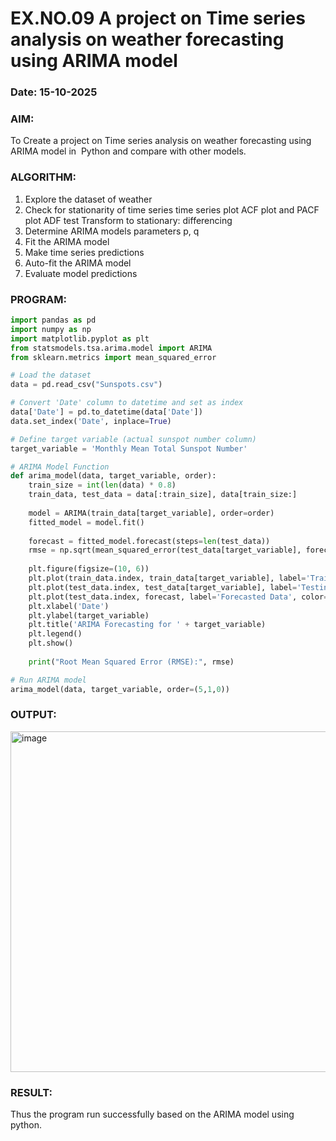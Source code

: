 # EX.NO.09        A project on Time series analysis on weather forecasting using ARIMA model 
### Date: 15-10-2025

### AIM:
To Create a project on Time series analysis on weather forecasting using ARIMA model in  Python and compare with other models.
### ALGORITHM:
1. Explore the dataset of weather 
2. Check for stationarity of time series time series plot
   ACF plot and PACF plot
   ADF test
   Transform to stationary: differencing
3. Determine ARIMA models parameters p, q
4. Fit the ARIMA model
5. Make time series predictions
6. Auto-fit the ARIMA model
7. Evaluate model predictions
### PROGRAM:
```py
import pandas as pd
import numpy as np
import matplotlib.pyplot as plt
from statsmodels.tsa.arima.model import ARIMA
from sklearn.metrics import mean_squared_error

# Load the dataset
data = pd.read_csv("Sunspots.csv")

# Convert 'Date' column to datetime and set as index
data['Date'] = pd.to_datetime(data['Date'])
data.set_index('Date', inplace=True)

# Define target variable (actual sunspot number column)
target_variable = 'Monthly Mean Total Sunspot Number'

# ARIMA Model Function
def arima_model(data, target_variable, order):
    train_size = int(len(data) * 0.8)
    train_data, test_data = data[:train_size], data[train_size:]
    
    model = ARIMA(train_data[target_variable], order=order)
    fitted_model = model.fit()
    
    forecast = fitted_model.forecast(steps=len(test_data))
    rmse = np.sqrt(mean_squared_error(test_data[target_variable], forecast))
    
    plt.figure(figsize=(10, 6))
    plt.plot(train_data.index, train_data[target_variable], label='Training Data', color='blue')
    plt.plot(test_data.index, test_data[target_variable], label='Testing Data', color='orange')
    plt.plot(test_data.index, forecast, label='Forecasted Data', color='green')
    plt.xlabel('Date')
    plt.ylabel(target_variable)
    plt.title('ARIMA Forecasting for ' + target_variable)
    plt.legend()
    plt.show()
    
    print("Root Mean Squared Error (RMSE):", rmse)

# Run ARIMA model
arima_model(data, target_variable, order=(5,1,0))

```
### OUTPUT:

<img width="850" height="545" alt="image" src="https://github.com/user-attachments/assets/13491843-c6e3-460b-a66e-861d7e9c3437" />

### RESULT:
Thus the program run successfully based on the ARIMA model using python.
